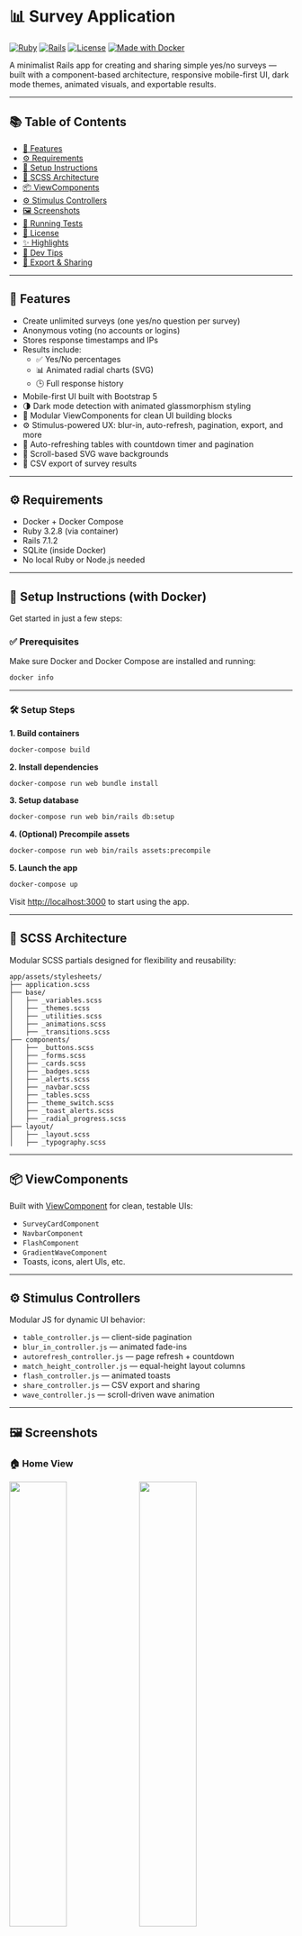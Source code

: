 # 📊 Survey Application

[![Ruby](https://img.shields.io/badge/Ruby-3.2.8-red?logo=ruby)](https://www.ruby-lang.org/en/)
[![Rails](https://img.shields.io/badge/Rails-7.1.2-cc0000?logo=rubyonrails&logoColor=white)](https://rubyonrails.org/)
[![License](https://img.shields.io/badge/License-MIT-blue.svg)](LICENSE)
[![Made with Docker](https://img.shields.io/badge/Made%20with-Docker-2496ED?logo=docker&logoColor=white)](https://www.docker.com/)

A minimalist Rails app for creating and sharing simple yes/no surveys — built with a component-based architecture, responsive mobile-first UI, dark mode themes, animated visuals, and exportable results.

---

## 📚 Table of Contents

- [🚀 Features](#-features)
- [⚙️ Requirements](#️-requirements)
- [🔧 Setup Instructions](#-setup-instructions)
- [🎨 SCSS Architecture](#-scss-architecture)
- [📦 ViewComponents](#-viewcomponents)
- [⚙️ Stimulus Controllers](#-stimulus-controllers)
- [🖼️ Screenshots](#️-screenshots)
- [🧪 Running Tests](#-running-tests)
- [📄 License](#-license)
- [✨ Highlights](#-highlights)
- [🧠 Dev Tips](#-dev-tips)
- [🔄 Export & Sharing](#-export--sharing)

---

## 🚀 Features

- Create unlimited surveys (one yes/no question per survey)
- Anonymous voting (no accounts or logins)
- Stores response timestamps and IPs
- Results include:
  - ✅ Yes/No percentages
  - 📊 Animated radial charts (SVG)
  - 🕒 Full response history
- Mobile-first UI built with Bootstrap 5
- 🌗 Dark mode detection with animated glassmorphism styling
- 🧩 Modular ViewComponents for clean UI building blocks
- ⚙️ Stimulus-powered UX: blur-in, auto-refresh, pagination, export, and more
- 🔄 Auto-refreshing tables with countdown timer and pagination
- 🌊 Scroll-based SVG wave backgrounds
- 💾 CSV export of survey results

---

## ⚙️ Requirements

- Docker + Docker Compose
- Ruby 3.2.8 (via container)
- Rails 7.1.2
- SQLite (inside Docker)
- No local Ruby or Node.js needed

---

## 🔧 Setup Instructions (with Docker)

Get started in just a few steps:

### ✅ Prerequisites

Make sure Docker and Docker Compose are installed and running:

```bash
docker info
```

---

### 🛠 Setup Steps

**1. Build containers**

```bash
docker-compose build
```

**2. Install dependencies**

```bash
docker-compose run web bundle install
```

**3. Setup database**

```bash
docker-compose run web bin/rails db:setup
```

**4. (Optional) Precompile assets**

```bash
docker-compose run web bin/rails assets:precompile
```

**5. Launch the app**

```bash
docker-compose up
```

Visit [http://localhost:3000](http://localhost:3000) to start using the app.

---

## 🎨 SCSS Architecture

Modular SCSS partials designed for flexibility and reusability:

```
app/assets/stylesheets/
├── application.scss
├── base/
│   ├── _variables.scss
│   ├── _themes.scss
│   ├── _utilities.scss
│   ├── _animations.scss
│   ├── _transitions.scss
├── components/
│   ├── _buttons.scss
│   ├── _forms.scss
│   ├── _cards.scss
│   ├── _badges.scss
│   ├── _alerts.scss
│   ├── _navbar.scss
│   ├── _tables.scss
│   ├── _theme_switch.scss
│   ├── _toast_alerts.scss
│   ├── _radial_progress.scss
├── layout/
│   ├── _layout.scss
│   ├── _typography.scss
```

---

## 📦 ViewComponents

Built with [ViewComponent](https://viewcomponent.org/) for clean, testable UIs:

- `SurveyCardComponent`
- `NavbarComponent`
- `FlashComponent`
- `GradientWaveComponent`
- Toasts, icons, alert UIs, etc.

---

## ⚙️ Stimulus Controllers

Modular JS for dynamic UI behavior:

- `table_controller.js` — client-side pagination
- `blur_in_controller.js` — animated fade-ins
- `autorefresh_controller.js` — page refresh + countdown
- `match_height_controller.js` — equal-height layout columns
- `flash_controller.js` — animated toasts
- `share_controller.js` — CSV export and sharing
- `wave_controller.js` — scroll-driven wave animation

---

## 🖼️ Screenshots

### 🏠 Home View

<p float="left">
  <img src="screenshots/home.png" width="45%">
  <img src="screenshots/home-dark.png" width="45%">
</p>

### 📊 Survey Results

<p float="left">
  <img src="screenshots/show.png" width="45%">
  <img src="screenshots/show-dark.png" width="45%">
</p>

### ➕ New Survey

<p float="left">
  <img src="screenshots/new-survey.png" width="45%">
  <img src="screenshots/new-survey-dark.png" width="45%">
</p>

### 🧾 Responses View

<p float="left">
  <img src="screenshots/responses.png" width="45%">
  <img src="screenshots/responses-dark.png" width="45%">
</p>

<p float="left">
  <img src="screenshots/responses-show.png" width="45%">
  <img src="screenshots/responses-show-dark.png" width="45%">
</p>

---

## ✅ Test Coverage

This project includes full test coverage for:

- **Models** — `User`, `Survey`, and `Response` have dedicated unit tests.
- **Controllers** — `SurveysController` and `ResponsesController` are fully tested.
- **ViewComponents** — All major components are tested in isolation under `test/components/`.
- **System Tests** — Includes Capybara-powered tests (e.g., `surveys_test.rb`) for end-to-end flows.
- **Fixtures & Helpers** — Reusable test data and helpers streamline testing setup.

🧪 Run all tests via:

```bash
docker-compose exec app rails test
```

The test suite ensures confidence across the stack — from database logic to UI rendering and user interactions.

---

## 📄 License

MIT © 2025 — [frank@frankcamp.tech](mailto:frank@frankcamp.tech)

---

## ✨ Highlights

- 📱 Fully responsive design with sticky headers and flex layouts
- 🎨 Scroll-reactive gradient waves and theme switcher
- 🧩 ViewComponent-based UI for reusability
- ⚡ Auto-dismissing toasts with animation
- 📊 Interactive Stimulus-driven tables with pagination and refresh
- 💡 Turbo Streams for real-time updates
- 💻 Rapid styling changes via SCSS tokens
- 🔍 SEO-friendly markup with dark mode support

---

## 🧠 Dev Tips

- Customize colors and themes in `_variables.scss` and `_themes.scss`
- Use ViewComponents to scaffold new UI pieces with preview support
- Animate elements using built-in Stimulus controllers (`blur-in`, `wave`, etc.)
- SCSS architecture supports rapid theme switching and reuse

---

## 🔄 Export & Sharing

Survey results can be downloaded as CSVs. Sharing features include clipboard copy and Web Share API support.
---

## 🤝 Contributing

We welcome contributions! Here's how to get started:

1. **Fork the repository**
2. **Create a new branch** for your feature or bugfix:
   ```bash
   git checkout -b feature/my-feature
   ```
3. **Make your changes**, ensuring they align with the existing architecture and coding style.
4. **Write tests** for new features or behavior changes.
5. **Run the test suite** to ensure everything passes:
   ```bash
   docker-compose exec app rails test
   ```
6. **Commit your changes** and open a pull request with a clear title and description.

### Guidelines

- Follow the SCSS and JS architecture for organization and naming.
- Use ViewComponent previews when creating new UI components.
- Prefer Stimulus for interactive behaviors.
- Write meaningful commit messages.
- Be kind, constructive, and collaborative in code reviews.

Thank you for helping make this project better!

---
